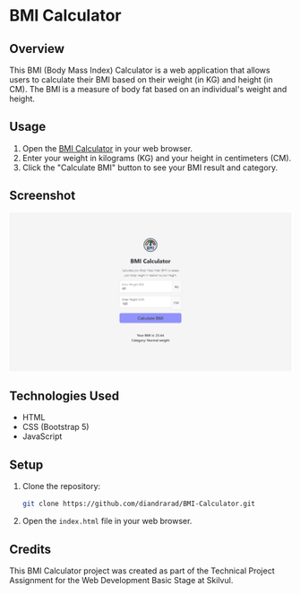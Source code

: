 # BMI Calculator

## Overview

This BMI (Body Mass Index) Calculator is a web application that allows users to calculate their BMI based on their weight (in KG) and height (in CM). The BMI is a measure of body fat based on an individual's weight and height.

## Usage

1. Open the [BMI Calculator](https://diandrarad.github.io/BMI-Calculator/) in your web browser.
2. Enter your weight in kilograms (KG) and your height in centimeters (CM).
3. Click the "Calculate BMI" button to see your BMI result and category.

## Screenshot

![Screenshot](screenshot1.png)

## Technologies Used

- HTML
- CSS (Bootstrap 5)
- JavaScript

## Setup

1. Clone the repository:

    ```bash
    git clone https://github.com/diandrarad/BMI-Calculator.git
    ```

2. Open the `index.html` file in your web browser.

## Credits

This BMI Calculator project was created as part of the Technical Project Assignment for the Web Development Basic Stage at Skilvul.
